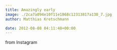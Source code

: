 ```yaml
---
title: Amazingly early
image: ./2ca7a094e10f11e1868c12313817a130_7.jpg
author: Matthias Kretschmann

date: 2012-08-08 04:11:48+00:00
---
```


from Instagram
